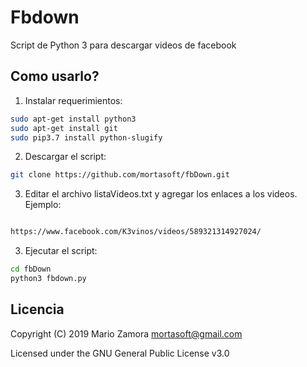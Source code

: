 # Fbdown

Script de Python 3 para descargar videos de facebook

## Como usarlo?

1. Instalar requerimientos:

```bash
sudo apt-get install python3
sudo apt-get install git
sudo pip3.7 install python-slugify

```

2. Descargar el script:

```bash
git clone https://github.com/mortasoft/fbDown.git

```

3. Editar el archivo listaVideos.txt y agregar los enlaces a los videos. Ejemplo:

```bash

https://www.facebook.com/K3vinos/videos/589321314927024/

```

3. Ejecutar el script:

```bash
cd fbDown
python3 fbdown.py

```

## Licencia

Copyright (C) 2019 Mario Zamora mortasoft@gmail.com

Licensed under the GNU General Public License v3.0
